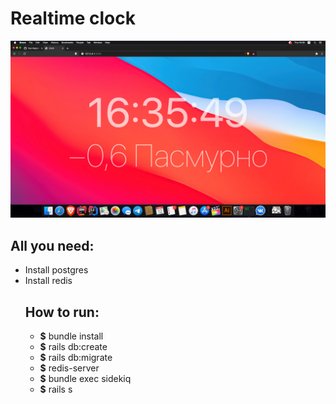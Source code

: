 <h1>Realtime clock</h1>
<img src="scr.png"/>
<h2>All you need:</h2>
<ul>
<li>Install postgres</li>
<li>Install redis</li>
</li>
<h2>How to run:</h2>
<ul>
<li><b>$</b> bundle install</li>
<li><b>$</b> rails db:create</li>
<li><b>$</b> rails db:migrate</li>
<li><b>$</b> redis-server</li>
<li><b>$</b> bundle exec sidekiq</li>
<li><b>$</b> rails s</li>
</li>
